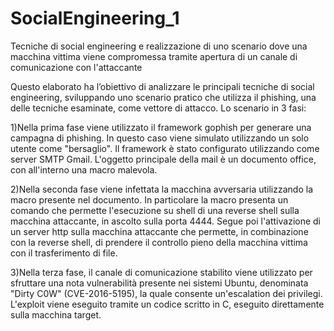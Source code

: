 # SocialEngineering_1
Tecniche di social engineering e realizzazione di uno scenario dove una macchina vittima viene compromessa tramite apertura di un canale di comunicazione con l'attaccante

Questo elaborato ha l’obiettivo di analizzare le principali tecniche di social engineering, sviluppando uno scenario pratico che utilizza il phishing, una delle tecniche esaminate, come vettore di attacco.
Lo scenario in 3 fasi:


1)Nella prima fase viene utilizzato il framework gophish per generare una campagna di phishing. In questo caso viene simulato utilizzando un solo utente come "bersaglio". Il framework è stato configurato utilizzando come server SMTP Gmail. L'oggetto principale della mail è un documento office, con all'interno una macro malevola.


2)Nella seconda fase viene infettata la macchina avversaria utilizzando la macro presente nel documento. In particolare la macro presenta un comando che permette l'esecuzione su shell di una reverse shell sulla macchina attaccante, in ascolto sulla porta 4444. 
Segue poi l'attivazione di un server http sulla macchina attaccante che permette, in combinazione con la reverse shell, di prendere il controllo pieno della macchina vittima con il trasferimento di file.


3)Nella terza fase, il canale di comunicazione stabilito viene utilizzato per sfruttare una nota vulnerabilità presente nei sistemi Ubuntu, denominata "Dirty C0W" (CVE-2016-5195), la quale consente un'escalation dei privilegi. L'exploit viene eseguito tramite un codice scritto in C, eseguito direttamente sulla macchina target.
